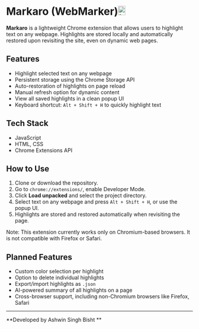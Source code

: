# Markaro (WebMarker)<img width="20" height="25" alt="icon" src="https://github.com/user-attachments/assets/0f1e80e0-47e0-44e0-ad39-afcc54b79a6e" />


**Markaro** is a lightweight Chrome extension that allows users to highlight text on any webpage. Highlights are stored locally and automatically restored upon revisiting the site, even on dynamic web pages.

## Features

- Highlight selected text on any webpage
- Persistent storage using the Chrome Storage API
- Auto-restoration of highlights on page reload
- Manual refresh option for dynamic content
- View all saved highlights in a clean popup UI
- Keyboard shortcut: `Alt + Shift + H` to quickly highlight text

## Tech Stack

- JavaScript
- HTML, CSS
- Chrome Extensions API

## How to Use

1. Clone or download the repository.
2. Go to `chrome://extensions/`, enable Developer Mode.
3. Click **Load unpacked** and select the project directory.
4. Select text on any webpage and press `Alt + Shift + H`, or use the popup UI.
5. Highlights are stored and restored automatically when revisiting the page.

Note: This extension currently works only on Chromium-based browsers.
      It is not compatible with Firefox or Safari.

## Planned Features

- Custom color selection per highlight
- Option to delete individual highlights
- Export/import highlights as `.json`
- AI-powered summary of all highlights on a page
- Cross-browser support, including non-Chromium browsers like Firefox, Safari


---

**Developed by Ashwin Singh Bisht **

